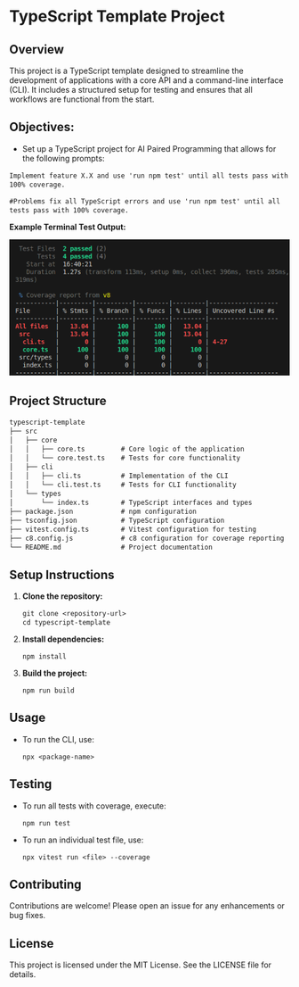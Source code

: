 # TypeScript Template Project

## Overview
This project is a TypeScript template designed to streamline the development of applications with a core API and a command-line interface (CLI). It includes a structured setup for testing and ensures that all workflows are functional from the start.

## Objectives:
 - Set up a TypeScript project for AI Paired Programming that allows for the following prompts:

 ```
 Implement feature X.X and use 'run npm test' until all tests pass with 100% coverage.
 ```
 ```
 #Problems fix all TypeScript errors and use 'run npm test' until all tests pass with 100% coverage.
 ```

**Example Terminal Test Output:**

![Example Terminal Test Output](v8_example.png)

## Project Structure
```
typescript-template
├── src
│   ├── core
│   │   ├── core.ts         # Core logic of the application
│   │   └── core.test.ts    # Tests for core functionality
│   ├── cli
│   │   ├── cli.ts          # Implementation of the CLI
│   │   └── cli.test.ts     # Tests for CLI functionality
│   └── types
│       └── index.ts        # TypeScript interfaces and types
├── package.json            # npm configuration
├── tsconfig.json           # TypeScript configuration
├── vitest.config.ts        # Vitest configuration for testing
├── c8.config.js            # c8 configuration for coverage reporting
└── README.md               # Project documentation
```

## Setup Instructions
1. **Clone the repository:**
   ```
   git clone <repository-url>
   cd typescript-template
   ```

2. **Install dependencies:**
   ```
   npm install
   ```

3. **Build the project:**
   ```
   npm run build
   ```

## Usage
- To run the CLI, use:
  ```
  npx <package-name>
  ```

## Testing
- To run all tests with coverage, execute:
  ```
  npm run test
  ```

- To run an individual test file, use:
  ```
  npx vitest run <file> --coverage
  ```

## Contributing
Contributions are welcome! Please open an issue for any enhancements or bug fixes.

## License
This project is licensed under the MIT License. See the LICENSE file for details.